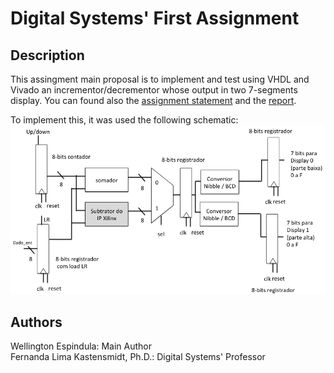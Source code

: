 # Digital Systems' First Assignment

## Description

This assingment main proposal is to implement and test using VHDL and Vivado an incrementor/decrementor whose output in two 7-segments display.
You can found also the [assignment statement](Enunciado.pdf) and the [report](Trab1_SD_2020_2_WELLINGTON_ESPINDULA.pdf).

To implement this, it was used the following schematic:
<img src='imgs/schematic.png'/>

## Authors

Wellington Espindula: Main Author <br>
Fernanda Lima Kastensmidt, Ph.D.: Digital Systems' Professor
